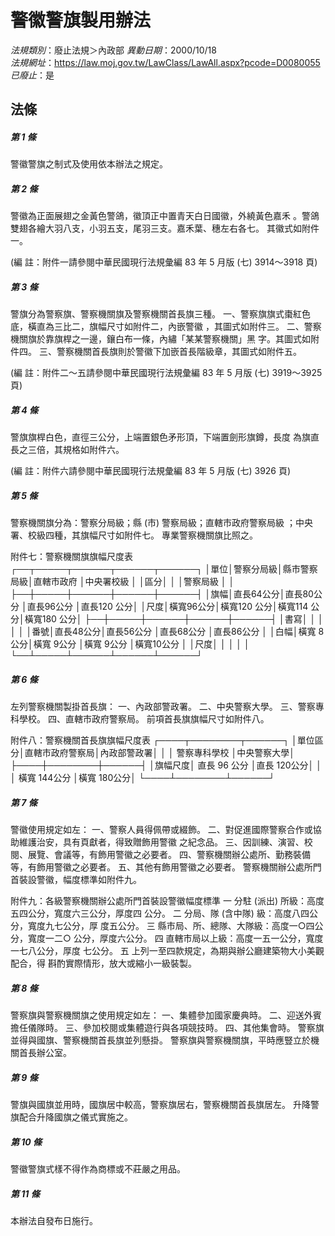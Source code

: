 # 警徽警旗製用辦法

*法規類別*：廢止法規＞內政部
*異動日期*：2000/10/18  
*法規網址*：https://law.moj.gov.tw/LawClass/LawAll.aspx?pcode=D0080055
*已廢止*：是


## 法條
##### 第 1 條
警徽警旗之制式及使用依本辦法之規定。

##### 第 2 條
警徽為正面展翅之金黃色警鴿，徽頂正中置青天白日國徽，外繞黃色嘉禾
。警鴿雙翅各繪大羽八支，小羽五支，尾羽三支。嘉禾葉、穗左右各七。
其徽式如附件一。

 (編      註：附件一請參閱中華民國現行法規彙編 83 年 5 月版 (七)
  3914～3918 頁)

##### 第 3 條
警旗分為警察旗、警察機關旗及警察機關首長旗三種。
一、警察旗旗式棗紅色底，橫直為三比二，旗幅尺寸如附件二，內嵌警徽
    ，其圖式如附件三。
二、警察機關旗於靠旗桿之一邊，鑲白布一條，內繡「某某警察機關」黑
    字。其圖式如附件四。
三、警察機關首長旗則於警徽下加嵌首長階級章，其圖式如附件五。

 (編      註：附件二～五請參閱中華民國現行法規彙編 83 年 5 月版
   (七) 3919～3925 頁)


##### 第 4 條
警旗旗桿白色，直徑三公分，上端置銀色矛形頂，下端置劍形旗鐏，長度
為旗直長之三倍，其規格如附件六。

 (編      註：附件六請參閱中華民國現行法規彙編 83 年 5 月版 (七)
  3926 頁)

##### 第 5 條
警察機關旗分為：警察分局級；縣 (市) 警察局級；直轄市政府警察局級
；中央署、校級四種，其旗幅尺寸如附件七。
專業警察機關旗比照之。

附件七：警察機關旗旗幅尺度表
┌──┬─────┬──────┬──────┬──────┐
│單位│警察分局級│縣市警察局級│直轄市政府  │中央署校級  │
│區分│          │            │警察局級    │            │
├──┼─────┼──────┼──────┼──────┤
│旗幅│直長64公分│直長80公分  │直長96公分  │直長120 公分│
│尺度│橫寬96公分│橫寬120 公分│橫寬114 公分│橫寬180 公分│
├──┼─────┼──────┼──────┼──────┤
│書寫│          │            │            │            │
│番號│直長48公分│直長56公分  │直長68公分  │直長86公分  │
│白幅│橫寬 8公分│橫寬 9公分  │橫寬 9公分  │橫寬10公分  │
│尺度│          │            │            │            │
└──┴─────┴──────┴──────┴──────┘

##### 第 6 條
左列警察機關製掛首長旗：
一、內政部警政署。
二、中央警察大學。
三、警察專科學校。
四、直轄市政府警察局。
前項首長旗旗幅尺寸如附件八。

附件八：警察機關首長旗旗幅尺度表
┌────┬────────┬──────┐
│單位區分│直轄市政府警察局│內政部警政署│
│        │  警察專科學校  │中央警察大學│
├────┼────────┼──────┤
│旗幅尺度│  直長 96 公分  │直長 120公分│
│        │  橫寬 144公分  │橫寬 180公分│
└────┴────────┴──────┘


##### 第 7 條
警徽使用規定如左：
一、警察人員得佩帶或綴飾。
二、對促進國際警察合作或協助維護治安，具有頁獻者，得致贈飾用警徽
    之紀念品。
三、因訓練、演習、校閱、展覽、會議等，有飾用警徽之必要者。
四、警察機關辦公處所、勤務裝備等，有飾用警徽之必要者。
五、其他有飾用警徽之必要者。
警察機關辦公處所門首裝設警徽，幅度標準如附件九。

附件九：各級警察機關辦公處所門首裝設警徽幅度標準
        一  分駐 (派出) 所級：高度五四公分，寬度六三公分，厚度四
            公分。
        二  分局、隊 (含中隊) 級：高度八四公分，寬度九七公分，厚
            度五公分。
        三  縣市局、所、總隊、大隊級：高度一○四公分，寬度一二○
            公分，厚度六公分。
        四  直轄市局以上級：高度一五一公分，寬度一七八公分，厚度
            七公分。
        五  上列一至四款規定，為期與辦公廳建築物大小美觀配合，得
            斟酌實際情形，放大或縮小一級裝製。


##### 第 8 條
警察旗與警察機關旗之使用規定如左：
一、集體參加國家慶典時。
二、迎送外賓擔任儀隊時。
三、參加校閱或集體遊行與各項競技時。
四、其他集會時。
警察旗並得與國旗、警察機關首長旗並列懸掛。
警察旗與警察機關旗，平時應豎立於機關首長辦公室。


##### 第 9 條
警旗與國旗並用時，國旗居中較高，警察旗居右，警察機關首長旗居左。
升降警旗配合升降國旗之儀式實施之。

##### 第 10 條
警徽警旗式樣不得作為商標或不莊嚴之用品。

##### 第 11 條
本辦法自發布日施行。


